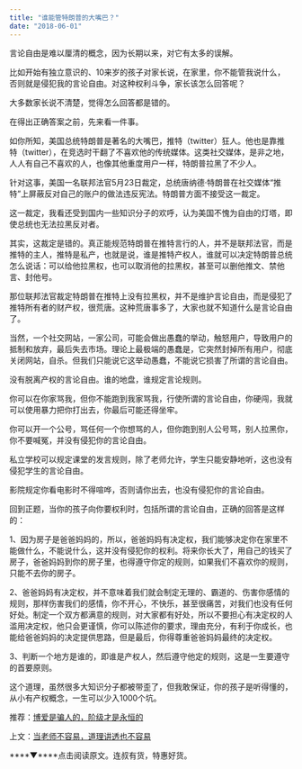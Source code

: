 ```yaml
---
title: "谁能管特朗普的大嘴巴？"
date: "2018-06-01"
---
```


言论自由是难以厘清的概念，因为长期以来，对它有太多的误解。

比如开始有独立意识的、10来岁的孩子对家长说，在家里，你不能管我说什么，否则就是侵犯我的言论自由。对这种权利斗争，家长该怎么回答呢？

大多数家长说不清楚，觉得怎么回答都是错的。

在得出正确答案之前，先来看一件事。

如你所知，美国总统特朗普是著名的大嘴巴，推特（twitter）狂人。他也是靠推特（twitter），在竞选时干翻了不喜欢他的传统媒体。这类社交媒体，是非之地，人人有自己不喜欢的人，也像其他重度用户一样，特朗普拉黑了不少人。

针对这事，美国一名联邦法官5月23日裁定，总统唐纳德·特朗普在社交媒体“推特”上屏蔽反对自己的账户的做法违反宪法。特朗普方面不接受这一裁定。

这一裁定，我看还受到国内一些知识分子的欢呼，认为美国不愧为自由的灯塔，即使总统也无法拉黑反对者。

其实，这裁定是错的。真正能规范特朗普在推特言行的人，并不是联邦法官，而是推特的主人，推特是私产，也就是说，谁是推特产权人，谁就可以决定特朗普总统怎么说话：可以给他拉黑权，也可以取消他的拉黑权，甚至可以删他推文、禁他言、封他号。

那位联邦法官裁定特朗普在推特上没有拉黑权，并不是维护言论自由，而是侵犯了推特所有者的财产权，很荒唐。这种荒唐事多了，大家也就不知道什么是言论自由了。

当然，一个社交网站，一家公司，可能会做出愚蠢的举动，触怒用户，导致用户的抵制和放弃，最后失去市场。理论上最极端的愚蠢是，它突然封掉所有用户，彻底关闭网站，自杀。但我们只能说它这举动愚蠢，不能说它损害了所谓的言论自由。

没有脱离产权的言论自由。谁的地盘，谁规定言论规则。

你可以在你家骂我，但你不能跑到我家骂我，行使所谓的言论自由，你硬闯，我就可以使用暴力把你打出去，你最后可能还得坐牢。

你可以开一个公号，骂任何一个你想骂的人，但你跑到别人公号骂，别人拉黑你，你不要喊冤，并没有侵犯你的言论自由。

私立学校可以规定课堂的发言规则，除了老师允许，学生只能安静地听，这也没有侵犯学生的言论自由。

影院规定你看电影时不得喧哗，否则请你出去，也没有侵犯你的言论自由。

回到正题，当你的孩子向你要权利时，包括所谓的言论自由，正确的回答是这样的：

1、因为房子是爸爸妈妈的，所以，爸爸妈妈有决定权，我们能够决定你在家里不能做什么，不能说什么，这并没有侵犯你的权利。将来你长大了，用自己的钱买了房子，爸爸妈妈到你的房子里，也得遵守你定的规则，如果我们不喜欢你的规则，只能不去你的房子。

2、爸爸妈妈有决定权，并不意味着我们就会制定无理的、霸道的、伤害你感情的规则，那样伤害我们的感情，你不开心，不快乐，甚至很痛苦，对我们也没有任何好处。制定一个双方都满意的规则，对大家都有好处，所以不要担心有决定权的人滥用决定权，他只会更谨慎，你可以陈述你的要求，理由充分，有利于你成长，也能给爸爸妈妈的决定提供思路，但是最后，你得尊重爸爸妈妈最终的决定权。

3、判断一个地方是谁的，即谁是产权人，然后遵守他定的规则，这是一生要遵守的首要原则。

这个道理，虽然很多大知识分子都被带歪了，但我敢保证，你的孩子是听得懂的，从小有产权概念，一生可以少入1000个坑。

推荐：[博爱是骗人的，阶级才是永恒的](http://mp.weixin.qq.com/s?__biz=MjM5NDU0Mjk2MQ==&mid=2651627325&idx=1&sn=195a2af865ca1a562a19aa1d9d82eba6&chksm=bd7e1b238a099235884066ca40651073aa903592be4258509d955767b6ad8d3944068e50be7b&scene=21#wechat_redirect)

上文：[当老师不容易，道理讲透也不容易](http://mp.weixin.qq.com/s?__biz=MjM5NDU0Mjk2MQ==&mid=2651628066&idx=1&sn=77a0388a275f2ec1ef89cad7cb835855&chksm=bd7e263c8a09af2ac2b394f1b3d686c4007ffaf5cb58bfbc841f7bb3eb0bd70d8adea8eb2a69&scene=21#wechat_redirect)

****▼****点击阅读原文。连叔有货，特惠好货。
